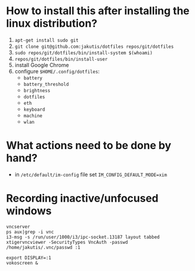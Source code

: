 # How to install this after installing the linux distribution?

1. `apt-get install sudo git`
2. `git clone git@github.com:jakutis/dotfiles repos/git/dotfiles`
3. `sudo repos/git/dotfiles/bin/install-system $(whoami)`
4. `repos/git/dotfiles/bin/install-user`
5. install Google Chrome
6. configure `$HOME/.config/dotfiles`:
   - `battery`
   - `battery_threshold`
   - `brightness`
   - `dotfiles`
   - `eth`
   - `keyboard`
   - `machine`
   - `wlan`

# What actions need to be done by hand?

- in `/etc/default/im-config` file set `IM_CONFIG_DEFAULT_MODE=xim`

# Recording inactive/unfocused windows

```
vncserver
ps aux|grep -i vnc
i3-msg -s /run/user/1000/i3/ipc-socket.13187 layout tabbed
xtigervncviewer -SecurityTypes VncAuth -passwd /home/jakutis/.vnc/passwd :1

export DISPLAY=:1
vokoscreen &
```